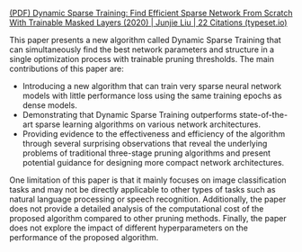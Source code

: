[(PDF) Dynamic Sparse Training: Find Efficient Sparse Network From Scratch With Trainable Masked Layers (2020) | Junjie Liu | 22 Citations (typeset.io)](https://typeset.io/papers/dynamic-sparse-training-find-efficient-sparse-network-from-68xnrgxey8)

This paper presents a new algorithm called Dynamic Sparse Training that can simultaneously find the best network parameters and structure in a single optimization process with trainable pruning thresholds. The main contributions of this paper are:

- Introducing a new algorithm that can train very sparse neural network models with little performance loss using the same training epochs as dense models.
- Demonstrating that Dynamic Sparse Training outperforms state-of-the-art sparse learning algorithms on various network architectures.
- Providing evidence to the effectiveness and efficiency of the algorithm through several surprising observations that reveal the underlying problems of traditional three-stage pruning algorithms and present potential guidance for designing more compact network architectures.

One limitation of this paper is that it mainly focuses on image classification tasks and may not be directly applicable to other types of tasks such as natural language processing or speech recognition. Additionally, the paper does not provide a detailed analysis of the computational cost of the proposed algorithm compared to other pruning methods. Finally, the paper does not explore the impact of different hyperparameters on the performance of the proposed algorithm.